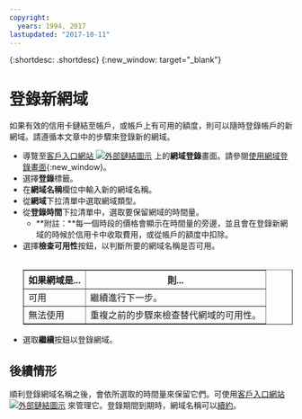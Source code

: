 ```yaml
---
copyright:
  years: 1994, 2017
lastupdated: "2017-10-11"
---
```


{:shortdesc: .shortdesc}
{:new_window: target="_blank"}

# 登錄新網域

如果有效的信用卡鏈結至帳戶，或帳戶上有可用的額度，則可以隨時登錄帳戶的新網域。請遵循本文章中的步驟來登錄新的網域。

* 導覽至[客戶入口網站 ![外部鏈結圖示](../../icons/launch-glyph.svg "外部鏈結圖示")](https://control.softlayer.com/) 上的**網域登錄**畫面。請參閱[使用網域登錄畫面](use-domain-reg-screen.html){:new_window}。
* 選擇**登錄**標籤。
* 在**網域名稱**欄位中輸入新的網域名稱。
* 從**網域**下拉清單中選取網域類型。
* 從**登錄時間**下拉清單中，選取要保留網域的時間量。
  * **附註：**每一個時段的價格會顯示在時間量的旁邊，並且會在登錄新網域的時候於信用卡中收取費用，或從帳戶的額度中扣除。
* 選擇**檢查可用性**按鈕，以判斷所要的網域名稱是否可用。<br/><br/><table border="1"><tbody><tr><th>如果網域是...</th><th>則...</th></tr><tr><td>可用</td><td>繼續進行下一步。</td></tr><tr><td>無法使用</td><td>重複之前的步驟來檢查替代網域的可用性。</td></tr></tbody></table>
* 選取**繼續**按鈕以登錄網域。

## 後續情形

順利登錄網域名稱之後，會依所選取的時間量來保留它們。可使用[客戶入口網站 ![外部鏈結圖示](../../icons/launch-glyph.svg "外部鏈結圖示")](https://control.softlayer.com/) 來管理它。登錄期間到期時，網域名稱可以[續約](renew-multiple-existing-domains.html)。
